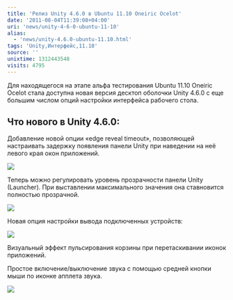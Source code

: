 ```yaml
---
title: 'Релиз Unity 4.6.0 в Ubuntu 11.10 Oneiric Ocelot'
date: '2011-08-04T11:39:08+04:00'
uri: 'news/unity-4-6-0-ubuntu-11-10'
alias: 
  - 'news/unity-4.6.0-ubuntu-11.10.html'
tags: 'Unity,Интерфейс,11.10'
source: ''
unixtime: 1312443548
visits: 4795
---
```

Для находящегося на этапе альфа тестирования Ubuntu 11.10 Oneiric Ocelot стала доступна новая версия десктоп оболочки Unity 4.6.0 с еще большим числом опций настройки интерфейса рабочего стола.

## Что нового в Unity 4.6.0:

Добавление новой опции «edge reveal timeout», позволяющей настраивать задержку появления панели Unity при наведении на неё левого края окон приложений.

[![](img/2011/08/04/11-00/edge-reveal-timeout-compiz-6008067522-o.jpg)](img/2011/08/04/11-00/edge-reveal-timeout-compiz-6008067522-o.jpg)

Теперь можно регулировать уровень прозрачности панели Unity (Launcher). При выставлении максимального значения она ставновится полностью прозрачной.

[![](img/2011/08/04/11-00/unity-dock-transparent-oneiric-6007521971-o.jpg)](img/2011/08/04/11-00/unity-dock-transparent-oneiric-6007521971-o.jpg)

Новая опция настройки вывода подключенных устройств:

[![](img/2011/08/04/11-00/mount-volumes-compiz-6008067720-o.jpg)](img/2011/08/04/11-00/mount-volumes-compiz-6008067720-o.jpg)

Визуальный эффект пульсирования корзины при перетаскивании иконок приложений.

Простое включение/выключение звука с помощью средней кнопки мыши по иконке апплета звука.

![](img/2011/08/04/11-00/mute-unmute-appindicator-sound-6008067778-o.jpg)
